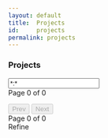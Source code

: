 ```yaml
---
layout: default
title:  Projects
id:     projects
permalink: projects
---
```


<div class="container">
  <section class="row projects-search section-block">
    <div class="col m7">
      <h3>Projects</h3>
    </div>
    <div class="col m5">
      <input id="projects-search-input" class="search-input" type="text" value="*:*" placeholder="Search Projects">
      <i class="fa fa-search" aria-hidden="true"></i>
    </div>
  </section>

  <section class="row">
    <div class="col m8" style="position:relative">
      <div class="projects-pagecount" style="top: -36px;">Page <span class="projects-current">0</span> of <span class="projects-last">0</span></div>
      <div class="projects-search-results">
        <ul>
          <!-- search results go here -->
        </ul>
      </div>
      <div class="projects-paging">
        <button class="projects-prev" disabled>Prev</button> <button class="projects-next" disabled>Next</button>
        <div class="projects-pagecount">Page <span class="projects-current">0</span> of <span class="projects-last">0</span></div>
      </div>
    </div>
    <div class="col m1"> </div>
    <div class="col m3" style="position:relative">
      <div class="projects-search-refine">Refine</div>
      <div class="projects-search-facets">
        <!-- search facets go here -->
      </div>
    </div>
  </section>
</div>

<script>
  var siteStrategies = {};
  {% for strategy in site.strategies %}
  siteStrategies['{{ strategy.permalink }}'] = '{{ strategy.title }}';
  {% endfor %}
</script>
